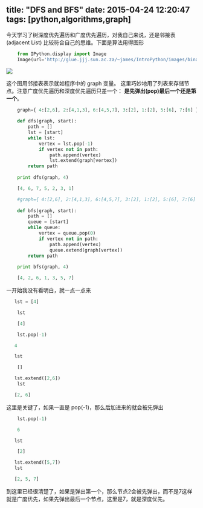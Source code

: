 title: "DFS and BFS"
date: 2015-04-24 12:20:47
tags: [python,algorithms,graph]
---


今天学习了树深度优先遍历和广度优先遍历，对我自己来说，还是邻接表 (adjacent List) 比较符合自己的思维。下面是算法用得图形

~~~python
    from IPython.display import Image
    Image(url='http://glue.jjj.sun.ac.za/~james/IntroPython/images/binary.png')

~~~


<img src="http://glue.jjj.sun.ac.za/~james/IntroPython/images/binary.png"/>



这个图用邻接表表示就如程序中的 graph 变量。
这里巧妙地用了列表来存储节点。注意广度优先遍历和深度优先遍历只差一个：
**是先弹出(pop)最后一个还是第一个**。

~~~python
    graph={ 4:[2,6], 2:[4,1,3], 6:[4,5,7], 3:[2], 1:[2], 5:[6], 7:[6] }
    
    def dfs(graph, start):
        path = []
        lst = [start]
        while lst:
            vertex = lst.pop(-1)
            if vertex not in path:
                path.append(vertex)
                lst.extend(graph[vertex])
        return path
    
    print dfs(graph, 4)

    [4, 6, 7, 5, 2, 3, 1]
~~~

~~~python
    #graph={ 4:[2,6], 2:[4,1,3], 6:[4,5,7], 3:[2], 1:[2], 5:[6], 7:[6] }
    
    def bfs(graph, start):
        path = []
        queue = [start]
        while queue:
            vertex = queue.pop(0)
            if vertex not in path:
                path.append(vertex)
                queue.extend(graph[vertex])
        return path
    
    print bfs(graph, 4)

    [4, 2, 6, 1, 3, 5, 7]
~~~

一开始我没有看明白，就一点一点来

~~~python
   lst = [4]
~~~

~~~python
    lst
~~~

~~~python
    [4]
~~~

~~~python
    lst.pop(-1)
~~~

~~~python
   4
~~~

~~~python
   lst
~~~

~~~python
    []
~~~

~~~python
   lst.extend([2,6])
    lst
~~~

~~~python
   [2, 6]
~~~



这里是关键了，如果一直是 pop(-1)，那么后加进来的就会被先弹出

~~~python
    lst.pop(-1)
~~~


~~~python
    6
~~~

~~~python
   lst
~~~

~~~python
    [2]
~~~

~~~python
   lst.extend([5,7])
   lst
~~~

~~~python
   [2, 5, 7]
~~~

到这里已经很清楚了，如果是弹出第一个，那么节点2会被先弹出，而不是7这样就是广度优先，如果先弹出最后一个节点，这里是7，就是深度优先。
